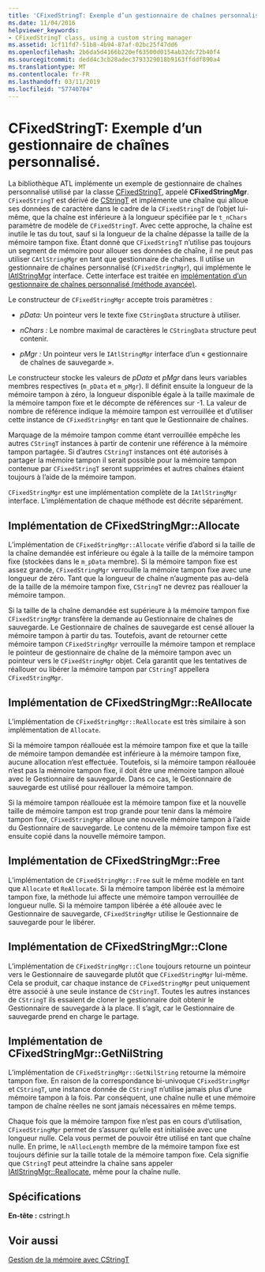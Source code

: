 ```yaml
---
title: 'CFixedStringT: Exemple d’un gestionnaire de chaînes personnalisé.'
ms.date: 11/04/2016
helpviewer_keywords:
- CFixedStringT class, using a custom string manager
ms.assetid: 1cf11fd7-51b8-4b94-87af-02bc25f47dd6
ms.openlocfilehash: 2b6da5d4166b220ef63500d0154ab32dc72b40f4
ms.sourcegitcommit: dedd4c3cb28adec3793329018b9163ffddf890a4
ms.translationtype: MT
ms.contentlocale: fr-FR
ms.lasthandoff: 03/11/2019
ms.locfileid: "57740704"
---
```

# <a name="cfixedstringt-example-of-a-custom-string-manager"></a>CFixedStringT: Exemple d’un gestionnaire de chaînes personnalisé.

La bibliothèque ATL implémente un exemple de gestionnaire de chaînes personnalisé utilisé par la classe [CFixedStringT](../atl-mfc-shared/reference/cfixedstringt-class.md), appelé **CFixedStringMgr**. `CFixedStringT` est dérivé de [CStringT](../atl-mfc-shared/reference/cstringt-class.md) et implémente une chaîne qui alloue ses données de caractère dans le cadre de la `CFixedStringT` de l’objet lui-même, que la chaîne est inférieure à la longueur spécifiée par le `t_nChars` paramètre de modèle de `CFixedStringT`. Avec cette approche, la chaîne est inutile le tas du tout, sauf si la longueur de la chaîne dépasse la taille de la mémoire tampon fixe. Étant donné que `CFixedStringT` n’utilise pas toujours un segment de mémoire pour allouer ses données de chaîne, il ne peut pas utiliser `CAtlStringMgr` en tant que gestionnaire de chaînes. Il utilise un gestionnaire de chaînes personnalisé (`CFixedStringMgr`), qui implémente le [IAtlStringMgr](../atl-mfc-shared/reference/iatlstringmgr-class.md) interface. Cette interface est traitée en [implémentation d’un gestionnaire de chaînes personnalisé (méthode avancée)](../atl-mfc-shared/implementation-of-a-custom-string-manager-advanced-method.md).

Le constructeur de `CFixedStringMgr` accepte trois paramètres :

- *pData:* Un pointeur vers le texte fixe `CStringData` structure à utiliser.

- *nChars :* Le nombre maximal de caractères le `CStringData` structure peut contenir.

- *pMgr :* Un pointeur vers le `IAtlStringMgr` interface d’un « gestionnaire de chaînes de sauvegarde ».

Le constructeur stocke les valeurs de *pData* et *pMgr* dans leurs variables membres respectives (`m_pData` et `m_pMgr`). Il définit ensuite la longueur de la mémoire tampon à zéro, la longueur disponible égale à la taille maximale de la mémoire tampon fixe et le décompte de références sur -1. La valeur de nombre de référence indique la mémoire tampon est verrouillée et d’utiliser cette instance de `CFixedStringMgr` en tant que le Gestionnaire de chaînes.

Marquage de la mémoire tampon comme étant verrouillée empêche les autres `CStringT` instances à partir de contenir une référence à la mémoire tampon partagée. Si d’autres `CStringT` instances ont été autorisés à partager la mémoire tampon il serait possible pour la mémoire tampon contenue par `CFixedStringT` seront supprimées et autres chaînes étaient toujours à l’aide de la mémoire tampon.

`CFixedStringMgr` est une implémentation complète de la `IAtlStringMgr` interface. L’implémentation de chaque méthode est décrite séparément.

## <a name="implementation-of-cfixedstringmgrallocate"></a>Implémentation de CFixedStringMgr::Allocate

L’implémentation de `CFixedStringMgr::Allocate` vérifie d’abord si la taille de la chaîne demandée est inférieure ou égale à la taille de la mémoire tampon fixe (stockées dans le `m_pData` membre). Si la mémoire tampon fixe est assez grande, `CFixedStringMgr` verrouille la mémoire tampon fixe avec une longueur de zéro. Tant que la longueur de chaîne n’augmente pas au-delà de la taille de la mémoire tampon fixe, `CStringT` ne devrez pas réallouer la mémoire tampon.

Si la taille de la chaîne demandée est supérieure à la mémoire tampon fixe `CFixedStringMgr` transfère la demande au Gestionnaire de chaînes de sauvegarde. Le Gestionnaire de chaînes de sauvegarde est censé allouer la mémoire tampon à partir du tas. Toutefois, avant de retourner cette mémoire tampon `CFixedStringMgr` verrouille la mémoire tampon et remplace le pointeur de gestionnaire de chaîne de la mémoire tampon avec un pointeur vers le `CFixedStringMgr` objet. Cela garantit que les tentatives de réallouer ou libérer la mémoire tampon par `CStringT` appellera `CFixedStringMgr`.

## <a name="implementation-of-cfixedstringmgrreallocate"></a>Implémentation de CFixedStringMgr::ReAllocate

L’implémentation de `CFixedStringMgr::ReAllocate` est très similaire à son implémentation de `Allocate`.

Si la mémoire tampon réallouée est la mémoire tampon fixe et que la taille de mémoire tampon demandée est inférieure à la mémoire tampon fixe, aucune allocation n’est effectuée. Toutefois, si la mémoire tampon réallouée n’est pas la mémoire tampon fixe, il doit être une mémoire tampon alloué avec le Gestionnaire de sauvegarde. Dans ce cas, le Gestionnaire de sauvegarde est utilisé pour réallouer la mémoire tampon.

Si la mémoire tampon réallouée est la mémoire tampon fixe et la nouvelle taille de mémoire tampon est trop grande pour tenir dans la mémoire tampon fixe, `CFixedStringMgr` alloue une nouvelle mémoire tampon à l’aide du Gestionnaire de sauvegarde. Le contenu de la mémoire tampon fixe est ensuite copié dans la nouvelle mémoire tampon.

## <a name="implementation-of-cfixedstringmgrfree"></a>Implémentation de CFixedStringMgr::Free

L’implémentation de `CFixedStringMgr::Free` suit le même modèle en tant que `Allocate` et `ReAllocate`. Si la mémoire tampon libérée est la mémoire tampon fixe, la méthode lui affecte une mémoire tampon verrouillée de longueur nulle. Si la mémoire tampon libérée a été allouée avec le Gestionnaire de sauvegarde, `CFixedStringMgr` utilise le Gestionnaire de sauvegarde pour le libérer.

## <a name="implementation-of-cfixedstringmgrclone"></a>Implémentation de CFixedStringMgr::Clone

L’implémentation de `CFixedStringMgr::Clone` toujours retourne un pointeur vers le Gestionnaire de sauvegarde plutôt que `CFixedStringMgr` lui-même. Cela se produit, car chaque instance de `CFixedStringMgr` peut uniquement être associé à une seule instance de `CStringT`. Toutes les autres instances de `CStringT` ils essaient de cloner le gestionnaire doit obtenir le Gestionnaire de sauvegarde à la place. Il s’agit, car le Gestionnaire de sauvegarde prend en charge le partage.

## <a name="implementation-of-cfixedstringmgrgetnilstring"></a>Implémentation de CFixedStringMgr::GetNilString

L’implémentation de `CFixedStringMgr::GetNilString` retourne la mémoire tampon fixe. En raison de la correspondance bi-univoque `CFixedStringMgr` et `CStringT`, une instance donnée de `CStringT` n’utilise jamais plus d’une mémoire tampon à la fois. Par conséquent, une chaîne nulle et une mémoire tampon de chaîne réelles ne sont jamais nécessaires en même temps.

Chaque fois que la mémoire tampon fixe n’est pas en cours d’utilisation, `CFixedStringMgr` permet de s’assurer qu’elle est initialisée avec une longueur nulle. Cela vous permet de pouvoir être utilisé en tant que chaîne nulle. En prime, le `nAllocLength` membre de la mémoire tampon fixe est toujours définie sur la taille totale de la mémoire tampon fixe. Cela signifie que `CStringT` peut atteindre la chaîne sans appeler [IAtlStringMgr::Reallocate](../atl-mfc-shared/reference/iatlstringmgr-class.md#reallocate), même pour la chaîne nulle.

## <a name="requirements"></a>Spécifications

**En-tête :** cstringt.h

## <a name="see-also"></a>Voir aussi

[Gestion de la mémoire avec CStringT](../atl-mfc-shared/memory-management-with-cstringt.md)
